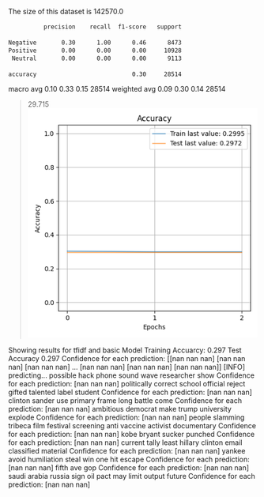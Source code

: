 The size of this dataset is 142570.0

              precision    recall  f1-score   support

    Negative       0.30      1.00      0.46      8473
    Positive       0.00      0.00      0.00     10928
     Neutral       0.00      0.00      0.00      9113

    accuracy                           0.30     28514
   macro avg       0.10      0.33      0.15     28514
weighted avg       0.09      0.30      0.14     28514

> 29.715
![](../plots/plot_acc_20230817-2212.png)

Showing results for tfidf and basic Model
Training Accuarcy: 0.297
Test Accuracy 0.297
Confidence for each prediction: [[nan nan nan]
 [nan nan nan]
 [nan nan nan]
 ...
 [nan nan nan]
 [nan nan nan]
 [nan nan nan]]
[INFO] predicting...
possible hack phone sound wave researcher show
Confidence for each prediction: [nan nan nan]
politically correct school official reject gifted talented label student
Confidence for each prediction: [nan nan nan]
clinton sander use primary frame long battle come
Confidence for each prediction: [nan nan nan]
ambitious democrat make trump university explode
Confidence for each prediction: [nan nan nan]
people slamming tribeca film festival screening anti vaccine activist documentary
Confidence for each prediction: [nan nan nan]
kobe bryant sucker punched
Confidence for each prediction: [nan nan nan]
current tally least hillary clinton email classified material
Confidence for each prediction: [nan nan nan]
yankee avoid humiliation steal win one hit escape
Confidence for each prediction: [nan nan nan]
fifth ave gop
Confidence for each prediction: [nan nan nan]
saudi arabia russia sign oil pact may limit output future
Confidence for each prediction: [nan nan nan]
